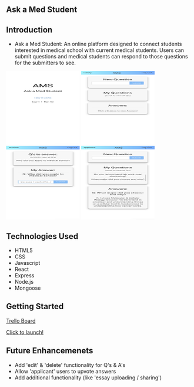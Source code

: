 ## Ask a Med Student 

## Introduction
- Ask a Med Student: An online platform designed to connect students interested in medical school with current medical students. Users can submit questions and medical students can respond to those questions for the submitters to see.

<img src="./public/images/1.png" height="200" width="200">
<img src="./public/images/2.png" height="200" width="200">
<img src="./public/images/3.png" height="200" width="200">
<img src="./public/images/4.png" height="200" width="200">

## Technologies Used 
- HTML5
- CSS
- Javascript
- React
- Express
- Node.js
- Mongoose

## Getting Started

[Trello Board](https://trello.com/b/zdBIle6n/project-4)

[Click to launch!](http://askamedstudent.herokuapp.com)

## Future Enhancemenets
- Add 'edit' & 'delete' functionality for Q's & A's
- Allow 'applicant' users to upvote answers
- Add additional functionality (like 'essay uploading / sharing')
